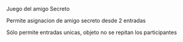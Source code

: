 Juego del amigo Secreto

Permite asignacion de amigo secreto desde 2 entradas

Sólo permite entradas unicas, objeto no se repitan los participantes
